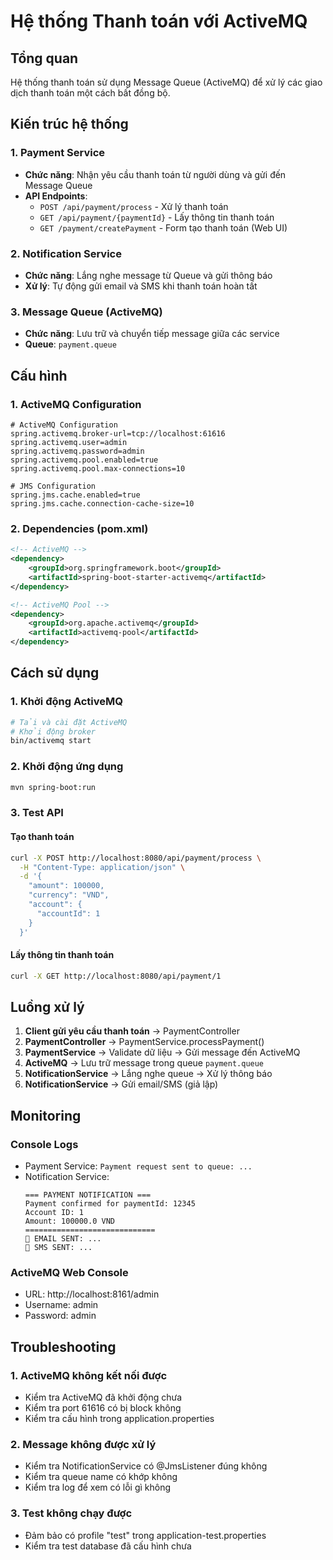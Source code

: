# Hệ thống Thanh toán với ActiveMQ

## Tổng quan
Hệ thống thanh toán sử dụng Message Queue (ActiveMQ) để xử lý các giao dịch thanh toán một cách bất đồng bộ.

## Kiến trúc hệ thống

### 1. Payment Service
- **Chức năng**: Nhận yêu cầu thanh toán từ người dùng và gửi đến Message Queue
- **API Endpoints**:
  - `POST /api/payment/process` - Xử lý thanh toán
  - `GET /api/payment/{paymentId}` - Lấy thông tin thanh toán
  - `GET /payment/createPayment` - Form tạo thanh toán (Web UI)

### 2. Notification Service
- **Chức năng**: Lắng nghe message từ Queue và gửi thông báo
- **Xử lý**: Tự động gửi email và SMS khi thanh toán hoàn tất

### 3. Message Queue (ActiveMQ)
- **Chức năng**: Lưu trữ và chuyển tiếp message giữa các service
- **Queue**: `payment.queue`

## Cấu hình

### 1. ActiveMQ Configuration
```properties
# ActiveMQ Configuration
spring.activemq.broker-url=tcp://localhost:61616
spring.activemq.user=admin
spring.activemq.password=admin
spring.activemq.pool.enabled=true
spring.activemq.pool.max-connections=10

# JMS Configuration
spring.jms.cache.enabled=true
spring.jms.cache.connection-cache-size=10
```

### 2. Dependencies (pom.xml)
```xml
<!-- ActiveMQ -->
<dependency>
    <groupId>org.springframework.boot</groupId>
    <artifactId>spring-boot-starter-activemq</artifactId>
</dependency>

<!-- ActiveMQ Pool -->
<dependency>
    <groupId>org.apache.activemq</groupId>
    <artifactId>activemq-pool</artifactId>
</dependency>
```

## Cách sử dụng

### 1. Khởi động ActiveMQ
```bash
# Tải và cài đặt ActiveMQ
# Khởi động broker
bin/activemq start
```

### 2. Khởi động ứng dụng
```bash
mvn spring-boot:run
```

### 3. Test API

#### Tạo thanh toán
```bash
curl -X POST http://localhost:8080/api/payment/process \
  -H "Content-Type: application/json" \
  -d '{
    "amount": 100000,
    "currency": "VND",
    "account": {
      "accountId": 1
    }
  }'
```

#### Lấy thông tin thanh toán
```bash
curl -X GET http://localhost:8080/api/payment/1
```

## Luồng xử lý

1. **Client gửi yêu cầu thanh toán** → PaymentController
2. **PaymentController** → PaymentService.processPayment()
3. **PaymentService** → Validate dữ liệu → Gửi message đến ActiveMQ
4. **ActiveMQ** → Lưu trữ message trong queue `payment.queue`
5. **NotificationService** → Lắng nghe queue → Xử lý thông báo
6. **NotificationService** → Gửi email/SMS (giả lập)

## Monitoring

### Console Logs
- Payment Service: `Payment request sent to queue: ...`
- Notification Service: 
  ```
  === PAYMENT NOTIFICATION ===
  Payment confirmed for paymentId: 12345
  Account ID: 1
  Amount: 100000.0 VND
  =============================
  📧 EMAIL SENT: ...
  📱 SMS SENT: ...
  ```

### ActiveMQ Web Console
- URL: http://localhost:8161/admin
- Username: admin
- Password: admin

## Troubleshooting

### 1. ActiveMQ không kết nối được
- Kiểm tra ActiveMQ đã khởi động chưa
- Kiểm tra port 61616 có bị block không
- Kiểm tra cấu hình trong application.properties

### 2. Message không được xử lý
- Kiểm tra NotificationService có @JmsListener đúng không
- Kiểm tra queue name có khớp không
- Kiểm tra log để xem có lỗi gì không

### 3. Test không chạy được
- Đảm bảo có profile "test" trong application-test.properties
- Kiểm tra test database đã cấu hình chưa
